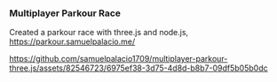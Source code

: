 ### Multiplayer Parkour Race
Created a parkour race with three.js and node.js, https://parkour.samuelpalacio.me/



https://github.com/samuelpalacio1709/multiplayer-parkour-three.js/assets/82546723/6975ef38-3d75-4d8d-b8b7-09df5b05b0dc






